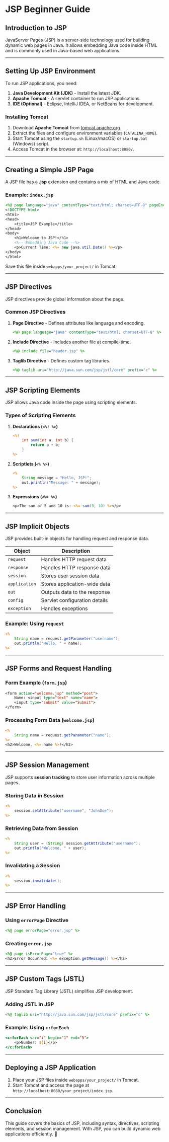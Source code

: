 # JSP Beginner Guide

## Introduction to JSP
JavaServer Pages (JSP) is a server-side technology used for building dynamic web pages in Java. It allows embedding Java code inside HTML and is commonly used in Java-based web applications.

---

## Setting Up JSP Environment
To run JSP applications, you need:
1. **Java Development Kit (JDK)** - Install the latest JDK.
2. **Apache Tomcat** - A servlet container to run JSP applications.
3. **IDE (Optional)** - Eclipse, IntelliJ IDEA, or NetBeans for development.

### Installing Tomcat
1. Download **Apache Tomcat** from [tomcat.apache.org](https://tomcat.apache.org/).
2. Extract the files and configure environment variables (`CATALINA_HOME`).
3. Start Tomcat using the `startup.sh` (Linux/macOS) or `startup.bat` (Windows) script.
4. Access Tomcat in the browser at: `http://localhost:8080/`.

---

## Creating a Simple JSP Page
A JSP file has a **.jsp** extension and contains a mix of HTML and Java code.

### Example: `index.jsp`
```jsp
<%@ page language="java" contentType="text/html; charset=UTF-8" pageEncoding="UTF-8" %>
<!DOCTYPE html>
<html>
<head>
    <title>JSP Example</title>
</head>
<body>
    <h1>Welcome to JSP!</h1>
    <%-- Embedding Java Code --%>
    <p>Current Time: <%= new java.util.Date() %></p>
</body>
</html>
```

Save this file inside `webapps/your_project/` in Tomcat.

---

## JSP Directives
JSP directives provide global information about the page.

### Common JSP Directives
1. **Page Directive** - Defines attributes like language and encoding.
   ```jsp
   <%@ page language="java" contentType="text/html; charset=UTF-8" %>
   ```
2. **Include Directive** - Includes another file at compile-time.
   ```jsp
   <%@ include file="header.jsp" %>
   ```
3. **Taglib Directive** - Defines custom tag libraries.
   ```jsp
   <%@ taglib uri="http://java.sun.com/jsp/jstl/core" prefix="c" %>
   ```

---

## JSP Scripting Elements
JSP allows Java code inside the page using scripting elements.

### Types of Scripting Elements
1. **Declarations (`<%! %>`)**
   ```jsp
   <%!
       int sum(int a, int b) {
           return a + b;
       }
   %>
   ```

2. **Scriptlets (`<% %>`)**
   ```jsp
   <%
       String message = "Hello, JSP!";
       out.println("Message: " + message);
   %>
   ```

3. **Expressions (`<%= %>`)**
   ```jsp
   <p>The sum of 5 and 10 is: <%= sum(5, 10) %></p>
   ```

---

## JSP Implicit Objects
JSP provides built-in objects for handling request and response data.

| Object  | Description |
|---------|------------|
| `request`  | Handles HTTP request data |
| `response` | Handles HTTP response data |
| `session`  | Stores user session data |
| `application` | Stores application-wide data |
| `out` | Outputs data to the response |
| `config` | Servlet configuration details |
| `exception` | Handles exceptions |

### Example: Using `request`
```jsp
<%
    String name = request.getParameter("username");
    out.println("Hello, " + name);
%>
```

---

## JSP Forms and Request Handling
### Form Example (`form.jsp`)
```jsp
<form action="welcome.jsp" method="post">
    Name: <input type="text" name="name">
    <input type="submit" value="Submit">
</form>
```

### Processing Form Data (`welcome.jsp`)
```jsp
<%
    String name = request.getParameter("name");
%>
<h2>Welcome, <%= name %>!</h2>
```

---

## JSP Session Management
JSP supports **session tracking** to store user information across multiple pages.

### Storing Data in Session
```jsp
<%
    session.setAttribute("username", "JohnDoe");
%>
```

### Retrieving Data from Session
```jsp
<%
    String user = (String) session.getAttribute("username");
    out.println("Welcome, " + user);
%>
```

### Invalidating a Session
```jsp
<%
    session.invalidate();
%>
```

---

## JSP Error Handling
### Using `errorPage` Directive
```jsp
<%@ page errorPage="error.jsp" %>
```

### Creating `error.jsp`
```jsp
<%@ page isErrorPage="true" %>
<h2>Error Occurred: <%= exception.getMessage() %></h2>
```

---

## JSP Custom Tags (JSTL)
JSP Standard Tag Library (JSTL) simplifies JSP development.

### Adding JSTL in JSP
```jsp
<%@ taglib uri="http://java.sun.com/jsp/jstl/core" prefix="c" %>
```

### Example: Using `c:forEach`
```jsp
<c:forEach var="i" begin="1" end="5">
    <p>Number: ${i}</p>
</c:forEach>
```

---

## Deploying a JSP Application
1. Place your JSP files inside `webapps/your_project/` in Tomcat.
2. Start Tomcat and access the page at `http://localhost:8080/your_project/index.jsp`.

---

## Conclusion
This guide covers the basics of JSP, including syntax, directives, scripting elements, and session management. With JSP, you can build dynamic web applications efficiently. 🚀

